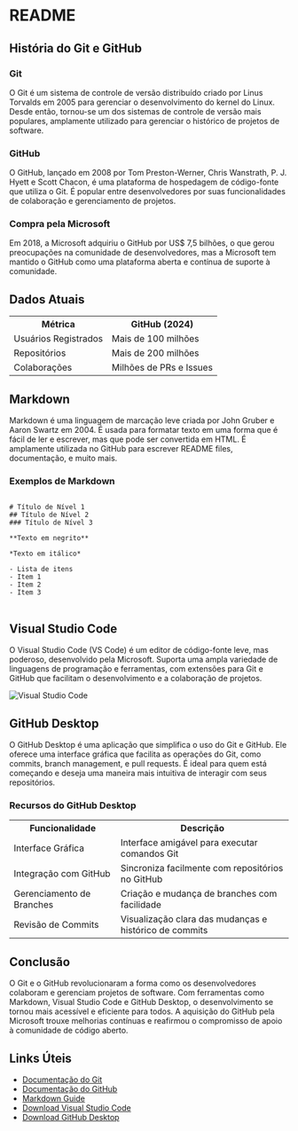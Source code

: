</head>
<body>

<h1>README</h1>

<h2>História do Git e GitHub</h2>

<h3>Git</h3>
<p>O Git é um sistema de controle de versão distribuído criado por Linus Torvalds em 2005 para gerenciar o desenvolvimento do kernel do Linux. Desde então, tornou-se um dos sistemas de controle de versão mais populares, amplamente utilizado para gerenciar o histórico de projetos de software.</p>

<h3>GitHub</h3>
<p>O GitHub, lançado em 2008 por Tom Preston-Werner, Chris Wanstrath, P. J. Hyett e Scott Chacon, é uma plataforma de hospedagem de código-fonte que utiliza o Git. É popular entre desenvolvedores por suas funcionalidades de colaboração e gerenciamento de projetos.</p>

<h3>Compra pela Microsoft</h3>
<p>Em 2018, a Microsoft adquiriu o GitHub por US$ 7,5 bilhões, o que gerou preocupações na comunidade de desenvolvedores, mas a Microsoft tem mantido o GitHub como uma plataforma aberta e contínua de suporte à comunidade.</p>

<h2>Dados Atuais</h2>

<table>
    <tr>
        <th>Métrica</th>
        <th>GitHub (2024)</th>
    </tr>
    <tr>
        <td>Usuários Registrados</td>
        <td>Mais de 100 milhões</td>
    </tr>
    <tr>
        <td>Repositórios</td>
        <td>Mais de 200 milhões</td>
    </tr>
    <tr>
        <td>Colaborações</td>
        <td>Milhões de PRs e Issues</td>
    </tr>
</table>

<h2>Markdown</h2>

<p>Markdown é uma linguagem de marcação leve criada por John Gruber e Aaron Swartz em 2004. É usada para formatar texto em uma forma que é fácil de ler e escrever, mas que pode ser convertida em HTML. É amplamente utilizada no GitHub para escrever README files, documentação, e muito mais.</p>

<h3>Exemplos de Markdown</h3>

<pre>
<code>
# Título de Nível 1
## Título de Nível 2
### Título de Nível 3

**Texto em negrito**

*Texto em itálico*

- Lista de itens
- Item 1
- Item 2
- Item 3
</code>
</pre>

<h2>Visual Studio Code</h2>

<p>O Visual Studio Code (VS Code) é um editor de código-fonte leve, mas poderoso, desenvolvido pela Microsoft. Suporta uma ampla variedade de linguagens de programação e ferramentas, com extensões para Git e GitHub que facilitam o desenvolvimento e a colaboração de projetos.</p>

<img src="https://code.visualstudio.com/assets/images/code-stable.png" alt="Visual Studio Code">

<h2>GitHub Desktop</h2>

<p>O GitHub Desktop é uma aplicação que simplifica o uso do Git e GitHub. Ele oferece uma interface gráfica que facilita as operações do Git, como commits, branch management, e pull requests. É ideal para quem está começando e deseja uma maneira mais intuitiva de interagir com seus repositórios.</p>

<h3>Recursos do GitHub Desktop</h3>

<table>
    <tr>
        <th>Funcionalidade</th>
        <th>Descrição</th>
    </tr>
    <tr>
        <td>Interface Gráfica</td>
        <td>Interface amigável para executar comandos Git</td>
    </tr>
    <tr>
        <td>Integração com GitHub</td>
        <td>Sincroniza facilmente com repositórios no GitHub</td>
    </tr>
    <tr>
        <td>Gerenciamento de Branches</td>
        <td>Criação e mudança de branches com facilidade</td>
    </tr>
    <tr>
        <td>Revisão de Commits</td>
        <td>Visualização clara das mudanças e histórico de commits</td>
    </tr>
</table>


<h2>Conclusão</h2>

<p>O Git e o GitHub revolucionaram a forma como os desenvolvedores colaboram e gerenciam projetos de software. Com ferramentas como Markdown, Visual Studio Code e GitHub Desktop, o desenvolvimento se tornou mais acessível e eficiente para todos. A aquisição do GitHub pela Microsoft trouxe melhorias contínuas e reafirmou o compromisso de apoio à comunidade de código aberto.</p>

<h2>Links Úteis</h2>
<ul>
    <li><a href="https://git-scm.com/doc">Documentação do Git</a></li>
    <li><a href="https://docs.github.com">Documentação do GitHub</a></li>
    <li><a href="https://www.markdownguide.org">Markdown Guide</a></li>
    <li><a href="https://code.visualstudio.com">Download Visual Studio Code</a></li>
    <li><a href="https://desktop.github.com">Download GitHub Desktop</a></li>
</ul>

</body>